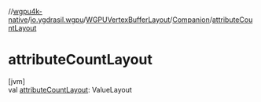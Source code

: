 //[wgpu4k-native](../../../../index.md)/[io.ygdrasil.wgpu](../../index.md)/[WGPUVertexBufferLayout](../index.md)/[Companion](index.md)/[attributeCountLayout](attribute-count-layout.md)

# attributeCountLayout

[jvm]\
val [attributeCountLayout](attribute-count-layout.md): ValueLayout